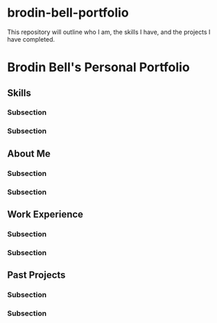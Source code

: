 # brodin-bell-portfolio
This repository will outline who I am, the skills I have, and the projects I have completed.

#  **Brodin Bell's Personal Portfolio**

## **Skills**

### Subsection

### Subsection

## **About Me**

### Subsection

### Subsection

## **Work Experience**

### Subsection

### Subsection

## **Past Projects**

### Subsection

### Subsection
